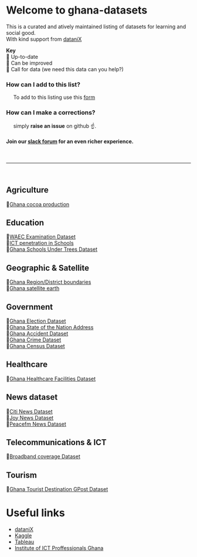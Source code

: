 # Welcome to ghana-datasets
This is a curated and atively maintained listing of datasets for learning and social good.  
With kind support from [dataniX](www.datanix.co.uk/blog)

**Key**  
:large_blue_circle: Up-to-date  
:seedling: Can be improved  
:red_circle: Call for data (we need this data can you help?)  


### How can I add to this list?  
&nbsp;&nbsp;&nbsp;&nbsp; To add to this listing use this <a href="https://goo.gl/forms/EzSSfe1zxgt0AYLE3" target ="_blank" title ="Request new data to be listed">form<a>
### How can I make a corrections?
&nbsp;&nbsp;&nbsp;&nbsp; simply **raise an issue** on github :point_up:.  
#### Join our [slack forum](https://join.slack.com/t/ds4good/shared_invite/enQtNDE4NTkxMzI1NDQ2LWJkNDI0ZDEyODY5NDkyNjg3NWI1NmJkNTg0ZmM1MGI1ODUxNGY3MmNjNWVjNzBhMzNlODc3ZjE2YjVkYjFmM2Y) for an even richer experience.  

&nbsp;  
- - -
&nbsp; 

## Agriculture  
:red_circle:<a href="https://www.datanix.co.uk/blog" target ="_blank" title ="Ghana annual Cocoa Production since 1900">Ghana cocoa production<a>  

## Education  
:red_circle:<a href="https://www.datanix.co.uk/blog" target ="_blank" title ="WAEC results dataset from 2010">WAEC Examination Dataset<a>  
:red_circle:<a href="https://www.datanix.co.uk/blog" target ="_blank" title ="Explore the availability of ICT labs in schools for computer training">ICT penetration in Schools<a>  
:red_circle:<a href="https://www.datanix.co.uk/blog" target ="_blank" title ="Schools under trees over time">Ghana Schools Under Trees Dataset<a>  

## Geographic & Satellite  
:red_circle:<a href="https://www.datanix.co.uk/blog" target ="_blank" title ="Ghana Boundary dataset for mapping">Ghana Region/District boundaries<a>  
:red_circle:<a href="https://www.datanix.co.uk/blog" target ="_blank" title ="Ghana satellite imagery from 2000">Ghana satellite earth<a>  
  
## Government  
:seedling:<a href="https://www.datanix.co.uk/blog" target ="_blank" title ="Ghana Parliamentry & Presidential election results from 1992">Ghana Election Dataset<a>  
:large_blue_circle:<a href="https://www.datanix.co.uk/blog" target ="_blank" title ="Ghana State of The Nation address from 2000">Ghana State of the Nation Address<a>  
:red_circle:<a href="https://www.datanix.co.uk/blog" target ="_blank" title ="Ghana Road accident fatalities and locations">Ghana Accident Dataset<a>   
:red_circle:<a href="https://www.datanix.co.uk/blog" target ="_blank" title ="Ghana crimes by location">Ghana Crime Dataset<a>  
:red_circle:<a href="https://www.datanix.co.uk/blog" target ="_blank" title ="The 2010 Ghana census">Ghana Census Dataset<a>   

  
## Healthcare 
:red_circle:<a href="https://www.datanix.co.uk/blog" target ="_blank" title ="Ghana health care infrastructure">Ghana Healthcare Facilities Dataset<a>  

## News dataset  
:red_circle:<a href="https://www.datanix.co.uk/blog" target ="_blank" title ="Citi News stories from 2012">Citi News Dataset<a>  
:red_circle:<a href="https://www.datanix.co.uk/blog" target ="_blank" title ="Joy News stories from 2010">Joy News Dataset<a>  
:red_circle:<a href="https://www.datanix.co.uk/blog" target ="_blank" title ="Peacefm News stories from 2012">Peacefm News Dataset<a>  

## Telecommunications & ICT  
:red_circle:<a href="https://www.datanix.co.uk/blog" target ="_blank" title ="Coverage of Fixed & Mobile Broadband in Ghana">Broadband coverage Dataset<a>


## Tourism  
:red_circle:<a href="https://www.datanix.co.uk/blog" target ="_blank" title ="Dataset of GPS Location and GPOST address fo interesting tourist locations is Ghana">Ghana Tourist Destination GPost Dataset<a>  


# Useful links
- [dataniX](www.datanix.co.uk/blog)
- [Kaggle](https://www.kaggle.com/datanix/datasets)
- [Tableau](https://public.tableau.com/profile/datanix.ds4good#!/)
- [Institute of ICT Proffessionals Ghana](https://www.iipgh.org/)

   
